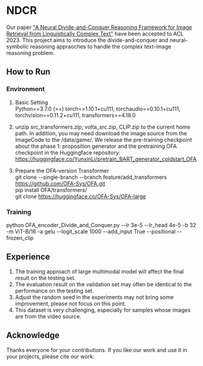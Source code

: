 # NDCR
Our paper ["A Neural Divide-and-Conquer Reasoning Framework for Image Retrieval from Linguistically Complex Text"](https://arxiv.org/abs/2305.02265) have been accepted to ACL 2023.
This project aims to introduce the divide-and-conquer and neural-symbolic reasoning appraoches to handle the complex text-image reasoning problem.

## How to Run
### Environment
1. Basic Setting<br>
Python==3.7.0 (>=)
torch==1.10.1+cu111,
torchaudio==0.10.1+cu111,
torchvision==0.11.2+cu111,
transformers==4.18.0

2. unzip src_transformers.zip, volta_src.zip, CLIP.zip to the current home path. In addition, you may need download the image source from the ImageCode to the /data/game/.
We release the pre-training checkpoint about the phase 1: proposition generator and the pretraining OFA checkpoint in the Huggingface repository: https://huggingface.co/YunxinLi/pretrain_BART_generator_coldstart_OFA

3. Prepare the OFA-version Transformer<br>
git clone --single-branch --branch feature/add_transformers https://github.com/OFA-Sys/OFA.git<br>
pip install OFA/transformers/<br>
git clone https://huggingface.co/OFA-Sys/OFA-large<br>

### Training

python OFA_encoder_Divide_and_Conquer.py --lr 3e-5 --lr_head 4e-5 -b 32 -m ViT-B/16 -a gelu --logit_scale 1000 --add_input True --positional --frozen_clip


## Experience
1. The training approach of large multimodal model will affect the final result on the testing set.
2. The evaluation result on the validation set may often be identical to the performance on the testing set. 
3. Adjust the random seed in the experiments may not bring some improvement, please not focus on this point.
4. This dataset is very challenging, especially for samples whose images are from the video source.

## Acknowledge
Thanks everyone for your contributions.
If you like our work and use it in your projects, please cite our work:



